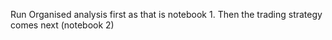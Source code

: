 Run Organised analysis first as that is notebook 1. Then the trading strategy comes next (notebook 2)
